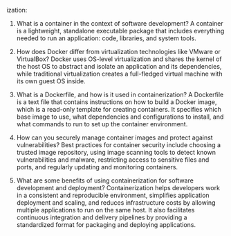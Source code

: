 ization:

1. What is a container in the context of software development?
A container is a lightweight, standalone executable package that includes everything needed to run an application: code, libraries, and system tools.

2. How does Docker differ from virtualization technologies like VMware or VirtualBox?
Docker uses OS-level virtualization and shares the kernel of the host OS to abstract and isolate an application and its dependencies, while traditional virtualization creates a full-fledged virtual machine with its own guest OS inside.

3. What is a Dockerfile, and how is it used in containerization?
A Dockerfile is a text file that contains instructions on how to build a Docker image, which is a read-only template for creating containers. It specifies which base image to use, what dependencies and configurations to install, and what commands to run to set up the container environment.

4. How can you securely manage container images and protect against vulnerabilities?
Best practices for container security include choosing a trusted image repository, using image scanning tools to detect known vulnerabilities and malware, restricting access to sensitive files and ports, and regularly updating and monitoring containers.

5. What are some benefits of using containerization for software development and deployment?
Containerization helps developers work in a consistent and reproducible environment, simplifies application deployment and scaling, and reduces infrastructure costs by allowing multiple applications to run on the same host. It also facilitates continuous integration and delivery pipelines by providing a standardized format for packaging and deploying applications.